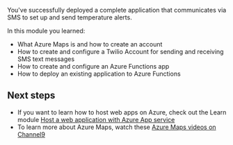You've successfully deployed a complete application that communicates via SMS to set up and send temperature alerts.

In this module you learned:

* What Azure Maps is and how to create an account
* How to create and configure a Twilio Account for sending and receiving SMS text messages
* How to create and configure an Azure Functions app
* How to deploy an existing application to Azure Functions

## Next steps

* If you want to learn how to host web apps on Azure, check out the Learn module [Host a web application with Azure App service](https://docs.microsoft.com/learn/modules/host-a-web-app-with-azure-app-service/)
* To learn more about Azure Maps, watch these [Azure Maps videos on Channel9](https://channel9.msdn.com/Search?term=%22azure%20maps%22)
